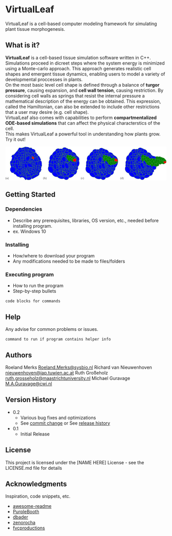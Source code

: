 # VirtualLeaf

VirtualLeaf is a cell-based computer modeling framework for simulating plant tissue morphogenesis.

## What is it?

**VirtualLeaf** is a cell-based tissue simulation software written in C++. Simulations proceed in dicreet steps where the system energy is minimized using a Monte-carlo approach. This approach generates realistic cell shapes and emergent tissue dynamics, enabling users to model a variety of developmental proccesses in plants.  
On the most basic level cell shape is defined through a balance of **turgor pressure**, causing expansion, and **cell wall tension**, causing restriction. By considering cell walls as springs that resist the internal pressure a mathematical description of the energy can be obtained. This expression, called the Hamiltonian, can also be extended to include other restrictions that a user may desire (e.g. cell shape).  
VirtualLeaf also comes with capabilities to perform **compartmentalized ODE-based simulations** that can affect the physical characterstics of the cell.  
This makes VirtualLeaf a powerful tool in understanding how plants grow. Try it out! 

    
![Alt text](/img/RootEmergence.jpg?raw=true "Optional Title")
## Getting Started

### Dependencies

* Describe any prerequisites, libraries, OS version, etc., needed before installing program.
* ex. Windows 10

### Installing

* How/where to download your program
* Any modifications needed to be made to files/folders

### Executing program

* How to run the program
* Step-by-step bullets
```
code blocks for commands
```

## Help

Any advise for common problems or issues.
```
command to run if program contains helper info
```

## Authors

Roeland Merks <Roeland.Merks@sysbio.nl>
Richard van Nieuwenhoven <nieuwenhoven@iap.tuwien.ac.at>
Ruth Großeholz <ruth.grosseholz@maastrichtuniversity.nl>
Michael Guravage <M.A.Guravage@cwi.nl>

## Version History

* 0.2
    * Various bug fixes and optimizations
    * See [commit change]() or See [release history]()
* 0.1
    * Initial Release

## License

This project is licensed under the [NAME HERE] License - see the LICENSE.md file for details

## Acknowledgments

Inspiration, code snippets, etc.
* [awesome-readme](https://github.com/matiassingers/awesome-readme)
* [PurpleBooth](https://gist.github.com/PurpleBooth/109311bb0361f32d87a2)
* [dbader](https://github.com/dbader/readme-template)
* [zenorocha](https://gist.github.com/zenorocha/4526327)
* [fvcproductions](https://gist.github.com/fvcproductions/1bfc2d4aecb01a834b46)
